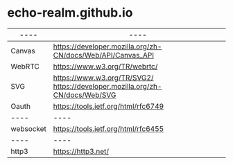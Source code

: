 # echo-realm.github.io

|  ----  |  ----  |
|  ----  |  ----  |
| Canvas | https://developer.mozilla.org/zh-CN/docs/Web/API/Canvas_API |
| WebRTC | https://www.w3.org/TR/webrtc/ |
| SVG | https://www.w3.org/TR/SVG2/ <br> https://developer.mozilla.org/zh-CN/docs/Web/SVG |
| Oauth | https://tools.ietf.org/html/rfc6749 |
|  ----  |  ----  |
| websocket | https://tools.ietf.org/html/rfc6455 |
|  ----  |  ----  |
| http3 | https://http3.net/ |
